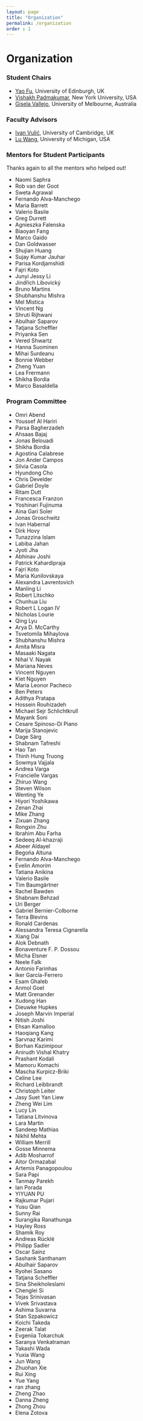 ```yaml
---
layout: page
title: "Organization"
permalink: /organization
order : 1
---
```

# Organization

### Student Chairs
- [Yao Fu](https://franxyao.github.io/), University of Edinburgh, UK
- [Vishakh Padmakumar](https://vishakhpk.github.io/), New York University, USA
- [Gisela Vallejo](http://gvallejo.co/), University of Melbourne, Australia

### Faculty Advisors 
- [Ivan Vulić](https://sites.google.com/site/ivanvulic/), University of Cambridge, UK
- [Lu Wang](https://web.eecs.umich.edu/~wangluxy/), University of Michigan, USA

### Mentors for Student Participants
Thanks again to all the mentors who helped out!

- Naomi Saphra
- Rob van der Goot
- Sweta Agrawal
- Fernando Alva-Manchego
- Maria Barrett
- Valerio Basile
- Greg Durrett
- Agnieszka Falenska
- Biaoyan Fang
- Marco Gaido
- Dan Goldwasser
- Shujian Huang
- Sujay Kumar Jauhar
- Parisa Kordjamshidi
- Fajri Koto
- Junyi Jessy Li
- Jindřich Libovický
- Bruno Martins
- Shubhanshu Mishra
- Mel Mistica
- Vincent Ng
- Shruti Rijhwani
- Abulhair Saparov
- Tatjana Scheffler
- Priyanka Sen
- Vered Shwartz
- Hanna Suominen
- Mihai Surdeanu
- Bonnie Webber
- Zheng Yuan
- Lea Frermann
- Shikha Bordia
- Marco Basaldella

<!-- **Submission Link for Presubmission Mentorship** - [SoftConf](https://softconf.com/acl3/srw) -->

### Program Committee

- Omri Abend
- Youssef Al Hariri
- Parsa Bagherzadeh
- Ahsaas Bajaj
- Jonas Belouadi
- Shikha Bordia
- Agostina Calabrese
- Jon Ander Campos
- Silvia Casola
- Hyundong Cho
- Chris Develder
- Gabriel Doyle
- Ritam Dutt
- Francesca Franzon
- Yoshinari Fujinuma
- Aina Garí Soler
- Jonas Groschwitz
- Ivan Habernal
- Dirk Hovy
- Tunazzina Islam
- Labiba Jahan
- Jyoti Jha
- Abhinav Joshi
- Patrick Kahardipraja
- Fajri Koto
- Maria Kunilovskaya
- Alexandra Lavrentovich
- Manling Li
- Robert Litschko
- Chunhua Liu
- Robert L Logan IV
- Nicholas Lourie
- Qing Lyu
- Arya D. McCarthy
- Tsvetomila Mihaylova
- Shubhanshu Mishra
- Amita Misra
- Masaaki Nagata
- Nihal V. Nayak
- Mariana Neves
- Vincent Nguyen
- Kiet Nguyen
- Maria Leonor Pacheco
- Ben Peters
- Adithya Pratapa
- Hossein Rouhizadeh
- Michael Sejr Schlichtkrull
- Mayank Soni
- Cesare Spinoso-Di Piano
- Marija Stanojevic
- Dage Särg
- Shabnam Tafreshi
- Hao Tan
- Thinh Hung Truong
- Sowmya Vajjala
- Andrea Varga
- Francielle Vargas
- Zhiruo Wang
- Steven Wilson
- Wenting Ye
- Hiyori Yoshikawa
- Zenan Zhai
- Mike Zhang
- Zixuan Zhang
- Rongxin Zhu
- Ibrahim Abu Farha
- Sedeeq Al-khazraji
- Abeer Aldayel
- Begoña Altuna
- Fernando Alva-Manchego
- Evelin Amorim
- Tatiana Anikina
- Valerio Basile
- Tim Baumgärtner
- Rachel Bawden
- Shabnam Behzad
- Uri Berger
- Gabriel Bernier-Colborne
- Terra Blevins
- Ronald Cardenas
- Alessandra Teresa Cignarella
- Xiang Dai
- Alok Debnath
- Bonaventure F. P. Dossou
- Micha Elsner
- Neele Falk
- Antonio Farinhas
- Iker García-Ferrero
- Esam Ghaleb
- Anmol Goel
- Matt Grenander
- Xudong Han
- Dieuwke Hupkes
- Joseph Marvin Imperial
- Nitish Joshi
- Ehsan Kamalloo
- Haoqiang Kang
- Sarvnaz Karimi
- Borhan Kazimipour
- Anirudh Vishal Khatry
- Prashant Kodali
- Mamoru Komachi
- Mascha Kurpicz-Briki
- Celine Lee
- Richard Leibbrandt
- Christoph Leiter
- Jasy Suet Yan Liew
- Zheng Wei Lim
- Lucy Lin
- Tatiana Litvinova
- Lara Martin
- Sandeep Mathias
- Nikhil Mehta
- William Merrill
- Gosse Minnema
- Adib Mosharrof
- Aitor Ormazabal
- Artemis Panagopoulou
- Sara Papi
- Tanmay Parekh
- Ian Porada
- YIYUAN PU
- Rajkumar Pujari
- Yusu Qian
- Sunny Rai
- Surangika Ranathunga
- Hayley Ross
- Shamik Roy
- Andreas Rücklé
- Philipp Sadler
- Oscar Sainz
- Sashank Santhanam
- Abulhair Saparov
- Ryohei Sasano
- Tatjana Scheffler
- Sina Sheikholeslami
- Chenglei Si
- Tejas Srinivasan
- Vivek Srivastava
- Ashima Suvarna
- Stan Szpakowicz
- Koichi Takeda
- Zeerak Talat
- Evgeniia Tokarchuk
- Saranya Venkatraman
- Takashi Wada
- Yuxia Wang
- Jun Wang
- Zhuohan Xie
- Rui Xing
- Yue Yang
- ran zhang
- Zheng Zhao
- Danna Zheng
- Zhong Zhou
- Elena Zotova